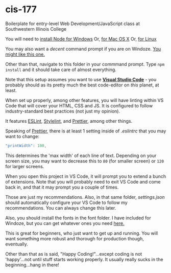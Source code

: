 # cis-177
Boilerplate for entry-level Web Development/JavaScript class at Southwestern Illinois College

You will need to [install Node for Windows](http://blog.teamtreehouse.com/install-node-js-npm-windows)
Or, [for Mac OS X](http://blog.teamtreehouse.com/install-node-js-npm-mac)
Or, [for Linux](http://blog.teamtreehouse.com/install-node-js-npm-linux)

You may also want a _decent_ command prompt if you are on Windoze. [You might like this one.](http://cmder.net/)

Other than that, navigate to this folder in your commmand prompt. Type ```npm install``` and it should take care of almost everything.

Note that this setup assumes you want to use [**Visual Studio Code**](https://code.visualstudio.com/) - you probably should as its pretty much the best code-editor on _this_ planet, at least.

When set up properly, among other features, you will have linting within VS Code that will cover your HTML, CSS and JS. It is configured to follow industry-standard best practices (not just my opinion).

It features [ESLint](https://eslint.org/), [Stylelint](https://github.com/stylelint/stylelint), and [Prettier](https://prettier.io/), among other things.

Speaking of [Prettier](https://prettier.io/), there is at least 1 setting inside of _.eslintrc_ that you may want to change:

```javascript
"printWidth": 100,
```

This determines the 'max width' of each line of text. Depending on your screen size, you may want to decrease this to ```80``` (for smaller screen) or ```120``` for larger screens.

When you open this project in VS Code, it will prompt you to extend a bunch of extensions. Note that you will probably need to exit VS Code and come back in, and that it may prompt you a couple of times.

Those are just my recommendations. Also, in that same folder, _settings.json_ should automatically configure your VS Code to follow my recommendations. You can always change this later.

Also, you should install the fonts in the font folder. I have included for Windoze, but you can get whatever ones you need [here.](https://github.com/tonsky/FiraCode)

This is great for beginners, who just want to get up and running. You will want something more robust and thorough for production though, eventually.

Other than that as is said, "Happy Coding!"...except coding is not 'happy'...not until stuff starts working properly. It usually really sucks in the beginning...hang in there!
